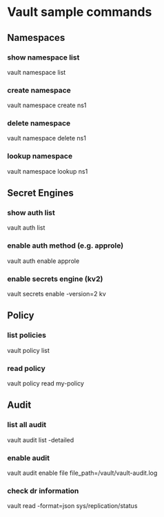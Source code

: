 # Vault sample commands

## Namespaces

### show namespace list

vault namespace list

### create namespace

vault namespace create ns1

### delete namespace

vault namespace delete ns1

### lookup namespace

vault namespace lookup ns1

## Secret Engines

### show auth list

vault auth list

### enable auth method (e.g. approle)

vault auth enable approle

### enable secrets engine (kv2)

vault secrets enable -version=2 kv

## Policy

### list policies

vault policy list

### read policy

vault policy read my-policy

## Audit

### list all audit

vault audit list -detailed

### enable audit

vault audit enable file file_path=/vault/vault-audit.log

### check dr information

vault read -format=json sys/replication/status